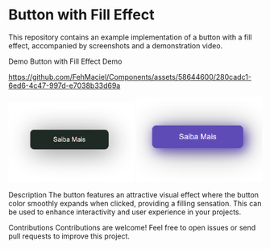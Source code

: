 # Button with Fill Effect
This repository contains an example implementation of a button with a fill effect, accompanied by screenshots and a demonstration video.

Demo
Button with Fill Effect Demo

https://github.com/FehMaciel/Components/assets/58644600/280cadc1-6ed6-4c47-997d-e7038b33d69a


<img src="Captura de tela 2023-11-16 224034.png" width="250px">
<img src="Captura de tela 2023-11-16 224047.png" width="250px">

Description
The button features an attractive visual effect where the button color smoothly expands when clicked, providing a filling sensation. This can be used to enhance interactivity and user experience in your projects.

Contributions
Contributions are welcome! Feel free to open issues or send pull requests to improve this project.
